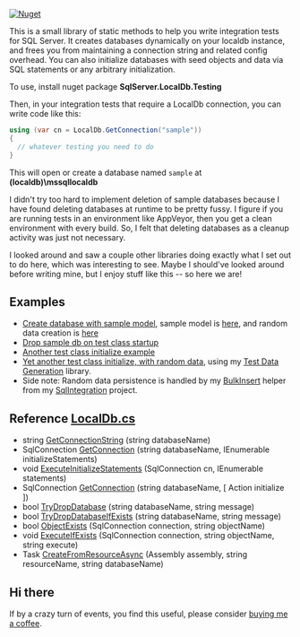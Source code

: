 [![Nuget](https://img.shields.io/nuget/v/SqlServer.LocalDb.Testing)](https://www.nuget.org/packages/SqlServer.LocalDb.Testing/)

This is a small library of static methods to help you write integration tests for SQL Server. It creates databases dynamically on your localdb instance, and frees you from maintaining a connection string and related config overhead. You can also initialize databases with seed objects and data via SQL statements or any arbitrary initialization.

To use, install nuget package **SqlServer.LocalDb.Testing**

Then, in your integration tests that require a LocalDb connection, you can write code like this:

```csharp
using (var cn = LocalDb.GetConnection("sample"))
{
  // whatever testing you need to do
}
```
This will open or create a database named `sample` at **(localdb)\mssqllocaldb**

I didn't try too hard to implement deletion of sample databases because I have found deleting databases at runtime to be pretty fussy. I figure if you are running tests in an environment like AppVeyor, then you get a clean environment with every build. So, I felt that deleting databases as a cleanup activity was just not necessary.

I looked around and saw a couple other libraries doing exactly what I set out to do here, which was interesting to see. Maybe I should've looked around before writing mine, but I enjoy stuff like this -- so here we are!

## Examples
- [Create database with sample model](https://github.com/adamosoftware/SqlIntegration/blob/master/Testing/SqlMigratorTest.cs#L44), sample model is [here](https://github.com/adamosoftware/SqlIntegration/blob/master/Testing/SqlMigratorTest.cs#L177), and random data creation is [here](https://github.com/adamosoftware/SqlIntegration/blob/master/Testing/SqlMigratorTest.cs#L127)
- [Drop sample db on test class startup](https://github.com/adamosoftware/SqlIntegration/blob/master/Testing/SqlMigratorTest.cs#L28)
- [Another test class initialize example](https://github.com/adamosoftware/Dapper.CX/blob/master/Tests/SqlServer/SqlServerIntegration.cs#L17)
- [Yet another test class initialize, with random data](https://github.com/adamosoftware/Dapper.QX/blob/master/Testing/ExecutionSqlServer.cs#L25), using my [Test Data Generation](https://github.com/adamosoftware/TestDataGen) library.
- Side note: Random data persistence is handled by my [BulkInsert](https://github.com/adamosoftware/SqlIntegration/blob/master/SqlIntegration.Library/BulkInsert.cs) helper from my [SqlIntegration](https://github.com/adamosoftware/SqlIntegration) project.

## Reference [LocalDb.cs](https://github.com/adamfoneil/SqlServer.LocalDb/blob/master/SqlServer.LocalDb/LocalDb.cs#L13)
- string [GetConnectionString](https://github.com/adamfoneil/SqlServer.LocalDb/blob/master/SqlServer.LocalDb/LocalDb.cs#L15)
 (string databaseName)
- SqlConnection [GetConnection](https://github.com/adamfoneil/SqlServer.LocalDb/blob/master/SqlServer.LocalDb/LocalDb.cs#L20)
 (string databaseName, IEnumerable<InitializeStatement> initializeStatements)
- void [ExecuteInitializeStatements](https://github.com/adamfoneil/SqlServer.LocalDb/blob/master/SqlServer.LocalDb/LocalDb.cs#L28)
 (SqlConnection cn, IEnumerable<InitializeStatement> statements)
- SqlConnection [GetConnection](https://github.com/adamfoneil/SqlServer.LocalDb/blob/master/SqlServer.LocalDb/LocalDb.cs#L55)
 (string databaseName, [ Action<SqlConnection> initialize ])
- bool [TryDropDatabase](https://github.com/adamfoneil/SqlServer.LocalDb/blob/master/SqlServer.LocalDb/LocalDb.cs#L96)
 (string databaseName, string message)
- bool [TryDropDatabaseIfExists](https://github.com/adamfoneil/SqlServer.LocalDb/blob/master/SqlServer.LocalDb/LocalDb.cs#L125)
 (string databaseName, string message)
- bool [ObjectExists](https://github.com/adamfoneil/SqlServer.LocalDb/blob/master/SqlServer.LocalDb/LocalDb.cs#L169)
 (SqlConnection connection, string objectName)
- void [ExecuteIfExists](https://github.com/adamfoneil/SqlServer.LocalDb/blob/master/SqlServer.LocalDb/LocalDb.cs#L185)
 (SqlConnection connection, string objectName, string execute)
- Task [CreateFromResourceAsync](https://github.com/adamfoneil/SqlServer.LocalDb/blob/master/SqlServer.LocalDb/LocalDb.cs#L193)
 (Assembly assembly, string resourceName, string databaseName)

## Hi there
If by a crazy turn of events, you find this useful, please consider [buying me a coffee](https://paypal.me/adamosoftware).
